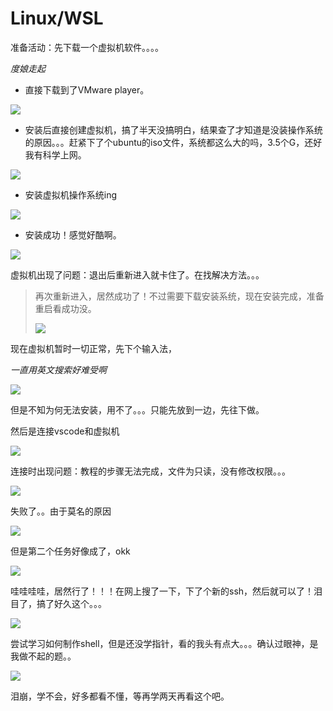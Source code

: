 # Linux/WSL

准备活动：先下载一个虚拟机软件。。。。

*度娘走起*

* 直接下载到了VMware player。

![](https://s3.bmp.ovh/imgs/2022/09/17/fedfe5750eb16c44.png)

* 安装后直接创建虚拟机，搞了半天没搞明白，结果查了才知道是没装操作系统的原因。。。赶紧下了个ubuntu的iso文件，系统都这么大的吗，3.5个G，还好我有科学上网。

![](https://s3.bmp.ovh/imgs/2022/09/17/8ca8316df1f2240a.png)

* 安装虚拟机操作系统ing

![](https://s3.bmp.ovh/imgs/2022/09/17/c02296b86e756100.png)

* 安装成功！感觉好酷啊。

![](https://s3.bmp.ovh/imgs/2022/09/17/792fd47a81681812.png)

虚拟机出现了问题：退出后重新进入就卡住了。在找解决方法。。。

> 再次重新进入，居然成功了！不过需要下载安装系统，现在安装完成，准备重启看成功没。
>
> ![](https://s3.bmp.ovh/imgs/2022/09/17/13b27d9c3e970cb4.png)

现在虚拟机暂时一切正常，先下个输入法，

*一直用英文搜索好难受啊*

![](https://s3.bmp.ovh/imgs/2022/09/18/cc355cbe2b53d702.png)

但是不知为何无法安装，用不了。。。只能先放到一边，先往下做。

然后是连接vscode和虚拟机

![](https://s3.bmp.ovh/imgs/2022/09/18/3a0738d3c8ca0076.png)

连接时出现问题：教程的步骤无法完成，文件为只读，没有修改权限。。。

![](https://s3.bmp.ovh/imgs/2022/09/18/ea1bdae132616689.png)

失败了。。由于莫名的原因

![](https://s3.bmp.ovh/imgs/2022/09/18/cc4d2e3f56f56308.png)

但是第二个任务好像成了，okk

![](https://s3.bmp.ovh/imgs/2022/09/18/8f95a72a73fad424.png)

哇哇哇哇，居然行了！！！在网上搜了一下，下了个新的ssh，然后就可以了！泪目了，搞了好久这个。。。

![](https://s3.bmp.ovh/imgs/2022/09/18/c06a45396a26e587.png)

尝试学习如何制作shell，但是还没学指针，看的我头有点大。。。确认过眼神，是我做不起的题。。

![](https://s3.bmp.ovh/imgs/2022/09/21/eede9948e0167f45.png)

泪崩，学不会，好多都看不懂，等再学两天再看这个吧。